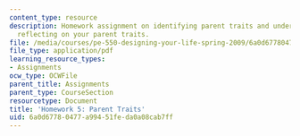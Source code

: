 ```yaml
---
content_type: resource
description: Homework assignment on identifying parent traits and understanding and
  reflecting on your parent traits.
file: /media/courses/pe-550-designing-your-life-spring-2009/6a0d67780477a99451feda0a08cab7ff_MITPE_550iap09_s09_assn05.pdf
file_type: application/pdf
learning_resource_types:
- Assignments
ocw_type: OCWFile
parent_title: Assignments
parent_type: CourseSection
resourcetype: Document
title: 'Homework 5: Parent Traits'
uid: 6a0d6778-0477-a994-51fe-da0a08cab7ff
---
```

